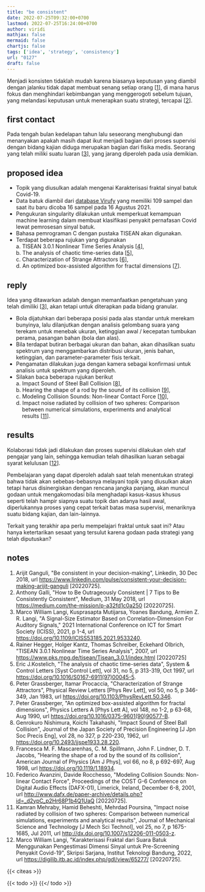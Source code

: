 ```yaml
---
title: "be consistent"
date: 2022-07-25T09:32:00+0700
lastmod: 2022-07-25T16:24:00+0700
author: viridi
mathjax: false
mermaid: false
chartjs: false
tags: ['idea', 'strategy', 'consistency']
url: "0127"
draft: false
---
```

Menjadi konsisten tidaklah mudah karena biasanya keputusan yang diambil dengan jalanku tidak dapat membuat senang setiap orang [[1](#r01)], di mana harus fokus dan menghindari kebimbangan yang menggerogoti sebelum tujuan, yang melandasi keputusan untuk menerapkan suatu strategi, tercapai [[2](#r02)].


## first contact
Pada tengah bulan kedelapan tahun lalu seseorang menghubungi dan menanyakan apakah masih dapat ikut  menjadi bagian dari proses supervisi dengan bidang kajian diduga merupakan bagian dari fisika medis. Seorang yang telah miliki suatu luaran [[3](#r03)], yang jarang diperoleh pada usia demikian.


## proposed idea
- Topik yang diusulkan adalah mengenai Karakterisasi fraktal sinyal batuk Covid-19.
- Data batuk diambil dari [database Virufy](https://virufy.org/study/welcome) yang memiliki 109 sampel dan saat itu baru dicoba 16 sampel pada 16 Agustus 2021.
- Pengukuran singularity dilakukan untuk memperkuat kemampuan machine learning dalam membuat klasifikasi penyakit pernafasan Covid lewat pemrosesan sinyal batuk.
- Bahasa pemrograman C dengan pustaka TISEAN akan digunakan.
- Terdapat beberapa rujukan yang digunakan<br>
  a. TISEAN 3.0.1 Nonlinear Time Series Analysis [[4](#r04)],<br>
  b. The analysis of chaotic time-series data [[5](#r05)],<br>
  c. Characterization of Strange Attractors [[6](#r06)],<br>
  d. An optimized box-assisted algorithm for fractal dimensions [[7](#r07)].


## reply
Idea yang ditawarkan adalah dengan memanfaatkan pengetahuan yang telah dimiliki [[3](#r03)], akan tetapi untuk diterapkan pada bidang granular.
+ Bola dijatuhkan dari beberapa posisi pada alas standar untuk merekam bunyinya, lalu dilanjutkan dengan analisis gelombang suara yang terekam untuk menebak ukuran, ketinggian awal / kecepatan tumbukan perama, pasangan bahan (bola dan alas).
+ Bila terdapat butiran berbagai ukuran dan bahan, akan dihasilkan suatu spektrum yang menggambarkan distribusi ukuran, jenis bahan, ketinggian, dan parameter-parameter fisis terkait.
+ Pengamatan dilakukan juga dengan kamera sebagai konfirmasi untuk analisis untuk spektrum yang diperoleh.
+ Silakan baca beberapa rujukan berikut<br>
  a. Impact Sound of Steel Ball Collision [[8](#r08)],<br>
  b. Hearing the shape of a rod by the sound of its collision [[9](#r09)],<br>
  c. Modeling Collision Sounds: Non-linear Contact Force [[10](#r10)],<br>
  d. Impact noise radiated by collision of two spheres: Comparison<br>&nbsp;&nbsp;&nbsp;&nbsp;between numerical simulations, experiments and analytical<br>&nbsp;&nbsp;&nbsp;&nbsp;results [[11](#r11)].


## results
Kolaborasi tidak jadi dilakukan dan proses supervisi dilakukan oleh staf pengajar yang lain, sehingga kemudian telah dihasilkan luaran sebagai syarat kelulusan [[12](#r12)].   

Pembelajaran yang dapat diperoleh adalah saat telah menentukan strategi bahwa tidak akan sebebas-bebasnya melayani topik yang diusulkan akan tetapi harus disinergiskan dengan rencana jangka panjang, akan muncul godaan untuk mengakomodasi bila menghadapi kasus-kasus khusus seperti telah hampir siapnya suatu topik dan adanya hasil awal, diperlukannya proses yang cepat terkait batas masa supervisi, menariknya suatu bidang kajian, dan lain-lainnya.

Terkait yang terakhir apa perlu mempelajari fraktal untuk saat ini? Atau hanya ketertarikan sesaat yang tersulut karena godaan pada strategi yang telah diputuskan?


## notes
1. <a name='r01'></a>Arijit Ganguli, "Be consistent in your decision-making", Linkedin, 30 Dec 2018, url <https://www.linkedin.com/pulse/consistent-your-decision-making-arijit-ganguli> [20220725].
2. <a name='r02'></a>Anthony Galli, "How to Be Outrageously Consistent | 7 Tips to Be Consistently Consistent", Medium, 31 May 2018, url <https://medium.com/the-mission/p-a32fd1c0a250> [20220725].
3. <a name='r03'></a>Marco William Langi, Kusprasapta Mutijarsa, Yoanes Bandung, Armien Z. R. Langi, "A Signal-Size Estimator Based on Correlation-Dimension For Auditory Signals," 2021 International Conference on ICT for Smart Society (ICISS), 2021, p 1-4, url <https://doi.org/10.1109/ICISS53185.2021.9533240>.
4. <a name='r04'></a>Rainer Hegger,	Holger Kantz, Thomas Schreiber, Eckehard Olbrich, "TISEAN 3.0.1 Nonlinear Time Series Analysis", 2007, url <https://www.pks.mpg.de/tisean/Tisean_3.0.1/index.html> [20220725]
5. <a name='r05'></a>Eric J.Kostelich, "The analysis of chaotic time-series data", System & Control Letters [Syst Control Lett], vol 31, no 5, p 313-319, Oct 1997, url <https://doi.org/10.1016/S0167-6911(97)00045-5>.
6. <a name='r06'></a>Peter Grassberger, Itamar Procaccia, "Characterization of Strange Attractors", Physical Review Letters [Phys Rev Lett], vol 50, no 5, p 346-349, Jan 1983, url <https://doi.org/10.1103/PhysRevLett.50.346>.
7. <a name='r07'></a>Peter Grassberger, "An optimized box-assisted algorithm for fractal dimensions", Physics Letters A [Phys Lett A], vol 148, no 1-2, p 63-68, Aug 1990, url <https://doi.org/10.1016/0375-9601(90)90577-B>.
8. <a name='r08'></a>Genrokuro Nishimura, Koichi Takahashi, "Impact Sound of Steel Ball Collision", Journal of the Japan Society of Precision Engineering [J Jpn Soc Precis Eng], vol 28, no 327, p 220-230, 1962, url <https://doi.org/10.2493/jjspe1933.28.220>.
9. <a name='r09'></a>Francesca M. F. Mascarenhas, C. M. Spillmann, John F. Lindner, D. T. Jacobs, "Hearing the shape of a rod by the sound of its collision", American Journal of Physics [Am J Phys], vol 66, no 8, p 692-697, Aug 1998, url <https://doi.org/10.1119/1.18934>.
10. <a name='r10'></a>Federico Avanzini, Davide Rocchesso, "Modeling Collision Sounds: Non-linear Contact Force", Proceedings of the COST G-6 Conference on Digital Audio Effects (DAFX-01), Limerick, Ireland, December 6-8, 2001, url <http://www.dafx.de/paper-archive/details.php?id=_d2ypC_p2Hr68P1b4Q1UaQ> [20220725].
11. <a name='r11'></a>Kamran Mehraby, Hamid Beheshti, Mehrdad Poursina, "Impact noise radiated by collision of two spheres: Comparison between numerical simulations, experiments and analytical results", Journal of Mechanical Science and Technology [J Mech Sci Technol], vol 25, no 7, p 1675-1685, Jul 2011, url <http://dx.doi.org/10.1007/s12206-011-0503-z>.
12. <a name='r12'></a>Marco William Langi, "Karakterisasi Fraktal dari Suara Batuk Menggunakan Pengestimasi Dimensi Sinyal untuk Pre-Screening Penyakit Covid-19", Skripsi Sarjana, Institut Teknologi Bandung, 2022, url <https://digilib.itb.ac.id/index.php/gdl/view/65277/> [20220725].

{{< citeas >}}

{{< todo >}}
{{</ todo >}}